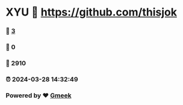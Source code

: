 # XYU :link: https://github.com/thisjok 
### :page_facing_up: [3](https://github.com/thisjok/tag.html) 
### :speech_balloon: 0 
### :hibiscus: 2910 
### :alarm_clock: 2024-03-28 14:32:49 
### Powered by :heart: [Gmeek](https://github.com/Meekdai/Gmeek)
